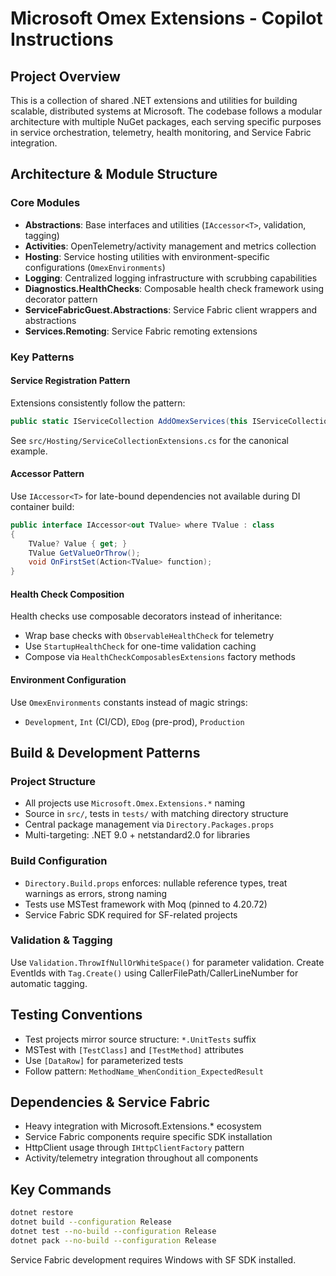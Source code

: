 # Microsoft Omex Extensions - Copilot Instructions

## Project Overview

This is a collection of shared .NET extensions and utilities for building scalable, distributed systems at Microsoft. The codebase follows a modular architecture with multiple NuGet packages, each serving specific purposes in service orchestration, telemetry, health monitoring, and Service Fabric integration.

## Architecture & Module Structure

### Core Modules

- **Abstractions**: Base interfaces and utilities (`IAccessor<T>`, validation, tagging)
- **Activities**: OpenTelemetry/activity management and metrics collection
- **Hosting**: Service hosting utilities with environment-specific configurations (`OmexEnvironments`)
- **Logging**: Centralized logging infrastructure with scrubbing capabilities
- **Diagnostics.HealthChecks**: Composable health check framework using decorator pattern
- **ServiceFabricGuest.Abstractions**: Service Fabric client wrappers and abstractions
- **Services.Remoting**: Service Fabric remoting extensions

### Key Patterns

#### Service Registration Pattern

Extensions consistently follow the pattern:

```csharp
public static IServiceCollection AddOmexServices(this IServiceCollection collection)
```

See `src/Hosting/ServiceCollectionExtensions.cs` for the canonical example.

#### Accessor Pattern

Use `IAccessor<T>` for late-bound dependencies not available during DI container build:

```csharp
public interface IAccessor<out TValue> where TValue : class
{
    TValue? Value { get; }
    TValue GetValueOrThrow();
    void OnFirstSet(Action<TValue> function);
}
```

#### Health Check Composition

Health checks use composable decorators instead of inheritance:

- Wrap base checks with `ObservableHealthCheck` for telemetry
- Use `StartupHealthCheck` for one-time validation caching
- Compose via `HealthCheckComposablesExtensions` factory methods

#### Environment Configuration

Use `OmexEnvironments` constants instead of magic strings:

- `Development`, `Int` (CI/CD), `EDog` (pre-prod), `Production`

## Build & Development Patterns

### Project Structure

- All projects use `Microsoft.Omex.Extensions.*` naming
- Source in `src/`, tests in `tests/` with matching directory structure
- Central package management via `Directory.Packages.props`
- Multi-targeting: .NET 9.0 + netstandard2.0 for libraries

### Build Configuration

- `Directory.Build.props` enforces: nullable reference types, treat warnings as errors, strong naming
- Tests use MSTest framework with Moq (pinned to 4.20.72)
- Service Fabric SDK required for SF-related projects

### Validation & Tagging

Use `Validation.ThrowIfNullOrWhiteSpace()` for parameter validation.
Create EventIds with `Tag.Create()` using CallerFilePath/CallerLineNumber for automatic tagging.

## Testing Conventions

- Test projects mirror source structure: `*.UnitTests` suffix
- MSTest with `[TestClass]` and `[TestMethod]` attributes
- Use `[DataRow]` for parameterized tests
- Follow pattern: `MethodName_WhenCondition_ExpectedResult`

## Dependencies & Service Fabric

- Heavy integration with Microsoft.Extensions.\* ecosystem
- Service Fabric components require specific SDK installation
- HttpClient usage through `IHttpClientFactory` pattern
- Activity/telemetry integration throughout all components

## Key Commands

```bash
dotnet restore
dotnet build --configuration Release
dotnet test --no-build --configuration Release
dotnet pack --no-build --configuration Release
```

Service Fabric development requires Windows with SF SDK installed.
